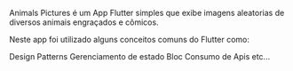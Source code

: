Animals Pictures é um App Flutter simples que exibe imagens aleatorias de diversos animais engraçados e cômicos.

Neste app foi utilizado alguns conceitos comuns do Flutter como:

Design Patterns
Gerenciamento de estado Bloc
Consumo de Apis
etc...

